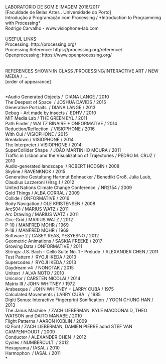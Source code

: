<d1>
LABORATORIO DE SOM E IMAGEM 2016/2017
<br>
[Faculdade de Belas Artes . Universidade do Porto]
<br>
Introdução à Programação com Processing  /  *Introduction to Programming with Processing*
<br>
Rodrigo Carvalho - www.visiophone-lab.com
<br><br>
USEFUL LINKS:<br>
Processing: http://processing.org/<br>
Processing Reference: https://processing.org/reference/<br>
Openprocessing: https://www.openprocessing.org/<br>
<br>
<br>
REFERENCES SHOWN IN CLASS /PROCESSING/INTERACTIVE ART / NEW MEDIA / ...<br>
[order of appearance]<br><br>

*Audio Generated Objects /  DIANA LANGE / 2010<br>
The Deepest of Space  / JOSHUA DAVIDS / 2015<br>
Generative Portraits  / DIANA LANGE / 2013<br>
Debug - Art made by insects /  EDHV / 2010<br>
MIT Media Lab / THE GREEN EYL / 2011<br>
Path Finder / WALTZ BINAIRE + ONFORMATIVE / 2014<br>
Reduction/Reflection  / VISIOPHONE / 2016 <br>
With Oui / VISIOPHONE / 2015 <br>
Breakdown / VISIOPHONE / 2014 <br>
The Interpreter / VISIOPHONE / 2014 <br>
SuperCollider Shape  / JOÃO MARTINHO MOURA / 2011 <br>
Traffic in Lisbon and the Visualization of Trajectories / PEDRO M. CRUZ / 2010 <br>
Audio-generated landscape  / ROBERT HODGIN / 2008<br>
Skyline / RAVENKNOK / 2015<br>
Generative Gestaltung Hartmut Bohnacker / Benedikt Groß, Julia Laub,  Claudius Lazzeroni (Hrsg.) / 2012<br>
United Nations Climate Change Conference  / NR2154 / 2009<br>
Gold Things / ALBA CORRAL / 2009<br>
Collide / ONFORMATIVE / 2016<br>
Body Navigation / OLE KRISTENSEN / 2008<br>
ArcS04 / MARIUS WATZ / 2011<br>
Arc Drawing / MARIUS WATZ / 2011<br>
Circ-Grid / MARIUS WATZ / 2012<br>
P-10 / MANFRED MOHR / 1969<br>
P-18 / MANFRED MOHR / 1969<br>
Software 2 / CASEY REAS, YESYESNO / 2012<br>
Geometric Animations / SASKIA FREEKE / 2017<br>
Growing Data / ONFORMATIVE / 2011<br>
Strings: J.S. Bach - Cello Suite No. 1 - Prelude  / ALEXANDER CHEN / 2011<br>
Test Pattern /  RYOJI IKEDA / 2013<br>
Supercodex /  RYOJI IKEDA / 2013<br>
Daydream v4  / NONOTAK / 2015<br>
Unitext  / ALVA NOTO / 2010<br>
Unicolor / CARSTEN NICOLAI / 2014<br>
Matrix III / JOHN WHITNEY / 1972<br>
Arabesque /  JOHN WHITNEY + LARRY CUBA / 1975<br>
Calculated Movements / LARRY CUBA   / 1985<br>
Digiti Sonus: Interactive Fingerprint Sonification  / YOON CHUNG HAN / 2013<br>
The Janus Machine  / ZACH LIEBERMAN, KYLE MACDONALD, THEO WATSON and DAITO MANABE / 2010<br>
Flight Patterns / AARON KOBLIN / 2009<br>
IQ Font / ZACH LIEBERMAN, DAMIEN PIERRE adnd STEF VAN CAMPENHOUDT / 2009<br>
Conductor / ALEXANDER CHEN  / 2012<br>
Cycles / NUMBERCULT  / 2012<br>
Hexagrama / IASAL / 2010<br>
Harmophon  / IASAL / 2011<br>
*
</d1>
